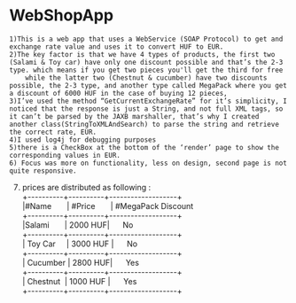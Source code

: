 # WebShopApp
	1)This is a web app that uses a WebService (SOAP Protocol) to get and exchange rate value and uses it to convert HUF to EUR.
	2)The key factor is that we have 4 types of products, the first two (Salami & Toy car) have only one discount possible and that’s the 2-3 type. which means if you get two pieces you'll get the third for free
		while the latter two (Chestnut & cucumber) have two discounts possible, the 2-3 type, and another type called MegaPack where you get a discount of 6000 HUF in the case of buying 12 pieces, 
	3)I’ve used the method “GetCurrentExchangeRate” for it’s simplicity, I noticed that the response is just a String, and not full XML tags, so it can’t be parsed by the JAXB marshaller, that’s why I created another class(StringToXMLAndSearch) to parse the string and retrieve the correct rate, EUR.
	4)I used log4j for debugging purposes
	5)there is a CheckBox at the bottom of the ‘render’ page to show the corresponding values in EUR.
	6) Focus was more on functionality, less on design, second page is not quite responsive.
  7) prices are distributed as following :<br/>
+----------+----------+-------------------+<br/>
|#Name    &nbsp;&nbsp;&nbsp;&nbsp;&nbsp; | #Price &nbsp;&nbsp;&nbsp;&nbsp;&nbsp;   | #MegaPack Discount <br/>
+----------+----------+-------------------+<br/>
|Salami   &nbsp;&nbsp;&nbsp;&nbsp;&nbsp; | 2000 HUF|&nbsp;&nbsp;&nbsp;&nbsp;&nbsp; No  <br/>
+----------+----------+-------------------+<br/>
| Toy Car  &nbsp;&nbsp;&nbsp; | 3000 HUF |&nbsp;&nbsp;&nbsp;&nbsp;&nbsp; No<br/>
+----------+----------+-------------------+<br/>
| Cucumber | 2800 HUF|&nbsp;&nbsp;&nbsp;&nbsp;&nbsp; Yes    <br/>
+----------+----------+-------------------+<br/>
| Chestnut&nbsp; | 1000 HUF | &nbsp;&nbsp;&nbsp;&nbsp;&nbsp;Yes <br/>
+----------+----------+-------------------+<br/>
